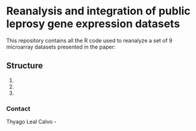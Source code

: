 # Reanalysis and integration of public leprosy gene expression datasets

This repository contains all the R code used to reanalyze a set of 9 microarray datasets presented in the paper: 

## Structure

1.
2. 
3.

### Contact

Thyago Leal Calvo - <thyagoleal at yahoo dot com>

